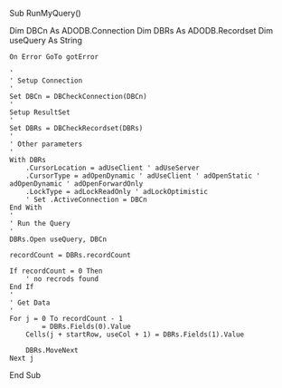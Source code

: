 Sub RunMyQuery()

Dim DBCn As ADODB.Connection
Dim DBRs As ADODB.Recordset
Dim useQuery As String


    On Error GoTo gotError

    '
    ' Setup Connection
    '
    Set DBCn = DBCheckConnection(DBCn)
    '
    Setup ResultSet
    '
    Set DBRs = DBCheckRecordset(DBRs)
    '
    ' Other parameters
    '
    With DBRs
        .CursorLocation = adUseClient ' adUseServer
        .CursorType = adOpenDynamic ' adUseClient ' adOpenStatic ' adOpenDynamic ' adOpenForwardOnly
        .LockType = adLockReadOnly ' adLockOptimistic
        ' Set .ActiveConnection = DBCn
    End With
    '
    ' Run the Query
    '
    DBRs.Open useQuery, DBCn
    
    recordCount = DBRs.recordCount
    
    If recordCount = 0 Then 
        ' no recrods found
    End If
    '
    ' Get Data
    '
    For j = 0 To recordCount - 1
            = DBRs.Fields(0).Value
        Cells(j + startRow, useCol + 1) = DBRs.Fields(1).Value
                
        DBRs.MoveNext
    Next j
End Sub
